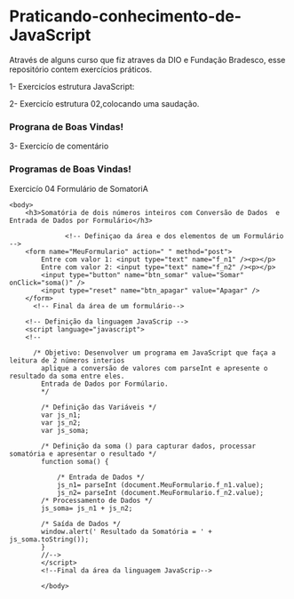# Praticando-conhecimento-de-JavaScript
Através de alguns curso que fiz atraves da DIO  e Fundação Bradesco, esse repositório contem exercícios práticos.

1- Exercicíos estrutura JavaScript:

<DOCTYPE html>
<html>
<head>
<title>...</title>
<meta>
<meta>

<body>

<script language ="javascript">
/* Objetivo */

/* Definição de Varíaveis */

/* Entrada de Dados */

/* saída de Dados */

</script>

<body>
</html>

2- Exercicío estrutura 02,colocando uma saudação.
<!DOCTYPE html>
<html>
<head>
<title>js01_Estrutura2.html</title>
<meta http-equiv="Content-Type" content="text/html; charset=utf-8">
<meta charset="utf-8"/>
<body>
    <h3>Prograna de Boas Vindas!</h3>

<script language ="JavaScript">
    <!--    
        /* Objetivo: Capturar  o nome do usuário e apresentar uma saudação personalizada
        definir as variáveis com prefixo js_
        Elementos de Entrada: método prompt do objeto window
        elementos de Saída: método write do objetivp document
        */

/* Definição de Varíaveis */
var js_nome;

/* Entrada de Dados */
js_nome = window.prompt('Entre com seu nome:','Digite seu nome nesta caixa');
/* saída de Dados */
document.write(Òla + js_nome + 'Seja Bem Vindo!');
// Mensagem de saudação Personalizada
//-->
</script>

<body>
</head>
</html>

3- Exercicío de comentário
<!Doctype html>
<html>
    <head>
        <title>js_03_Comentario04.html</title>
        <meta http-equiv="Contentent-Type" content="test/html; charset=utf-8">
            <meta charset="utf-8"/>
            </head>
            <body>
                <h3>Programas de Boas Vindas!</h3>
                <script language="javascript">
                    <!--
                        /* Objetivo: Capturar o nome do usuário e apresentar uma saudação personalizada
                        Definir as variáveis com o prefixo js_
                        Para os elementos de entrada: metódo prompt do objeto window
                        Para os elementos de Saída: metódo write do objeto document
                        */
                       /* Definição de Variáveis*/
                       var js_nome;
                       /* Entrda de Dados*/
                       js_nome = window.prompt('Entre com seu nome: ', 'Digite seu  nome nesta caixa');
                       /* Saída de Dados */
                       document.write('O1\u00e1 ' + js_nome + 'Seja Bem Vindo!'); //Mensagem de Saudação Personalizada
                       //-->
                       </script>
            </body>
            </html>

Exercicío 04 Formulário de SomatoriA
<!Doctype html>
<html>
    <head>
        <title>js03_funcao.html - Somatória com Entrada de Dados por Formulário</title>
        <meta http-equiv="Content-Type" content="text/html; charset=iso-8859-1">
        <meta http-equiv="Content-Type" content="text/html; charset=utf-8">
        <meta charset="utf-8"/>
    </head>

    <body>
        <h3>Somatória de dois números inteiros com Conversão de Dados  e Entrada de Dados por Formulário</h3>

                  <!-- Definiçao da área e dos elementos de um Formulário -->
        <form name="MeuFormulario" action=" " method="post">
            Entre com valor 1: <input type="text" name="f_n1" /><p></p>
            Entre com valor 2: <input type="text" name="f_n2" /><p></p>
            <input type="button" name="btn_somar" value="Somar" onClick="soma()" />
            <input type="reset" name="btn_apagar" value="Apagar" />
        </form>
          <!-- Final da área de um formulário-->

        <!-- Definição da linguagem JavaScrip -->
        <script language="javascript">
        <!--
            
          /* Objetivo: Desenvolver um programa em JavaScript que faça a leitura de 2 números interios
            aplique a conversão de valores com parseInt e apresente o resultado da soma entre eles.
            Entrada de Dados por Formúlario.
            */

            /* Definição das Variáveis */
            var js_n1;
            var js_n2;
            var js_soma;

            /* Definição da soma () para capturar dados, processar somatória e apresentar o resultado */
            function soma() {

                /* Entrada de Dados */
                js_n1= parseInt (document.MeuFormulario.f_n1.value);
                js_n2= parseInt (document.MeuFormulario.f_n2.value); 
            /* Processamento de Dados */
            js_soma= js_n1 + js_n2;

            /* Saída de Dados */
            window.alert(' Resultado da Somatória = ' + js_soma.toString());
            }
            //-->
            </script>
            <!--Final da área da linguagem JavaScrip-->
            
            </body>
</html>
